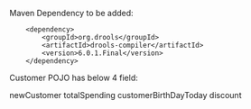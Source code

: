 Maven Dependency to be added:

        <dependency>
            <groupId>org.drools</groupId>
            <artifactId>drools-compiler</artifactId>
            <version>6.0.1.Final</version>
        </dependency>

Customer POJO has below 4 field:

newCustomer
totalSpending
customerBirthDayToday
discount


        
